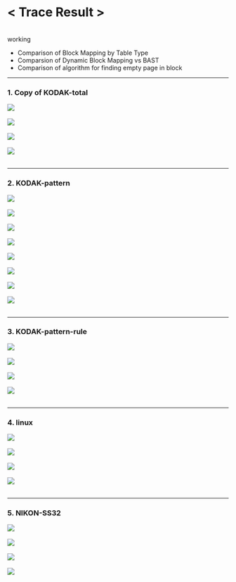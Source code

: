 <h1><strong>< Trace Result ></strong></h1><br>
 working
  
  
  
  
- Comparison of Block Mapping by Table Type
- Comparsion of Dynamic Block Mapping vs BAST
- Comparison of algorithm for finding empty page in block

---

<h3><strong>1. Copy of KODAK-total</strong></h3>

<img src="/Trace Result/Block Mapping/Static Table/copy of kodak-total (static block mapping, trace per block).png"><br></br>
<img src="/Trace Result/Block Mapping/Static Table/copy of kodak-total (static block mapping, trace per page).png"><br></br>
<img src="/Trace Result/Block Mapping/Dynamic Table/copy of kodak-total (dynamic block mapping, Trace per block).png"><br></br>
<img src="/Trace Result/Block Mapping/Dynamic Table/copy of kodak-total (dynamic block mapping, Trace per page).png"><br></br>

---

<h3><strong>2. KODAK-pattern</strong></h3>

<img src="/Trace Result/Block Mapping/Static Table/kodak-pattern (static block mapping, trace per block).png"><br></br>
<img src="/Trace Result/Block Mapping/Static Table/kodak-pattern (static block mapping, trace per page).png"><br></br>
<img src="/Trace Result/Block Mapping/Dynamic Table/kodak-pattern (dynamic block mapping, Trace per block).png"><br></br>
<img src="/Trace Result/Block Mapping/Dynamic Table/kodak-pattern (dynamic block mapping, Trace per page).png"><br></br>
<img src="/Trace Result/Hybrid Mapping (BAST)/Dynamic Table/Sequential Search for finding empty page in block/kodak-pattern (bast, Trace per block).png"><br></br>
<img src="/Trace Result/Hybrid Mapping (BAST)/Dynamic Table/Sequential Search for finding empty page in block/kodak-pattern (bast, Trace per page).png"><br></br>
<img src="/Trace Result/Hybrid Mapping (BAST)/Dynamic Table/Binary Search for finding empty page in block/kodak-pattern (bast, Trace per block).png"><br></br>
<img src="/Trace Result/Hybrid Mapping (BAST)/Dynamic Table/Binary Search for finding empty page in block/kodak-pattern (bast, Trace per page).png"><br></br>

---

<h3><strong>3. KODAK-pattern-rule</strong></h3>

<img src="/Trace Result/Block Mapping/Static Table/kodak-pattern-rule (static block mapping, trace per block).png"><br></br>
<img src="/Trace Result/Block Mapping/Static Table/kodak-pattern-rule (static block mapping, trace per page).png"><br></br>
<img src="/Trace Result/Block Mapping/Dynamic Table/kodak-pattern-rule (dynamic block mapping, Trace per block).png"><br></br>
<img src="/Trace Result/Block Mapping/Dynamic Table/kodak-pattern-rule (dynamic block mapping, Trace per page).png"><br></br>

---

<h3><strong>4. linux</strong></h3>

<img src="/Trace Result/Block Mapping/Static Table/linux (static block mapping, trace per block).png"><br></br>
<img src="/Trace Result/Block Mapping/Static Table/linux (static block mapping, trace per page).png"><br></br>
<img src="/Trace Result/Block Mapping/Static Table/linux (dynamic block mapping, Trace per block).png"><br></br>
<img src="/Trace Result/Block Mapping/Static Table/linux (dynamic block mapping, Trace per page).png"><br></br>

---

<h3><strong>5. NIKON-SS32</strong></h3>

<img src="/Trace Result/Block Mapping/Static Table/nikon-ss32 (static block mapping, trace per block).png"><br></br>
<img src="/Trace Result/Block Mapping/Static Table/nikon-ss32 (static block mapping, trace per page).png"><br></br>
<img src="/Trace Result/Block Mapping/Static Table/nikon-ss32 (dynamic block mapping, Trace per block).png"><br></br>
<img src="/Trace Result/Block Mapping/Static Table/nikon-ss32 (dynamic block mapping, Trace per page).png"><br></br>
